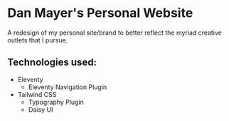 # Dan Mayer's Personal Website

A redesign of my personal site/brand to better reflect the myriad creative outlets that I pursue.

## Technologies used:

- Eleventy
	- Eleventy Navigation Plugin
- Tailwind CSS
	- Typography Plugin
	- Daisy UI
